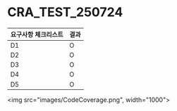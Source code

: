 # CRA_TEST_250724

|요구사항 체크리스트|결과|
|-------------------|-----|
|D1                 |O    |
|D2                 |O    |
|D3                 |O    |
|D4                 |O    |
|D5                 |O    |


<img src="images/CodeCoverage.png", width="1000">
